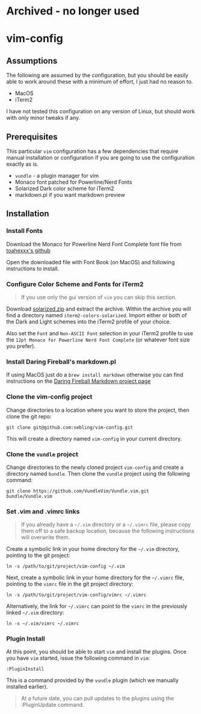 # Archived - no longer used

# vim-config

## Assumptions

The following are assumed by the configuration, but you should be easily able
to work around these with a minimum of effort, I just had no reason to.

* MacOS
* iTerm2

I have not tested this configuration on any version of Linux, but should work
with only minor tweaks if any.

## Prerequisites

This particular `vim` configuration has a few dependencies that require manual
installation or configuration if you are going to use the configuration exactly
as is.

* `vundle` - a plugin manager for vim
* Monaco font patched for Powerline/Nerd Fonts
* Solarized Dark color scheme for iTerm2
* markdown.pl if you want markdown preview

## Installation

### Install Fonts

Download the Monaco for Powerline Nerd Font Complete font file from
[toahexxx's github](https://raw.githubusercontent.com/taohexxx/fonts/master/no_ligatures/Monaco%20for%20Powerline%20Nerd%20Font%20Complete.otf)

Open the downloaded file with Font Book (on MacOS) and following instructions to install.

### Configure Color Scheme and Fonts for iTerm2

> If you use only the gui version of `vim` you can skip this section.

Download [solarized.zip](http://ethanschoonover.com/solarized/files/solarized.zip)
and extract the archive. Within the archive you will find a directory named
`iterm2-colors-solarized`. Import either or both of the Dark and Light schemes
into the iTerm2 profile of your choice.

Also set the `Font` and `Non-ASCII Font` selection in your iTerm2 profile
to use the `12pt Monaco for Powerline Nerd Font Complete` (or whatever font
size you prefer).

### Install Daring Fireball's markdown.pl

If using MacOS just do a `brew install markdown` otherwise you can find
instructions on the [Daring Fireball Markdown project page](https://daringfireball.net/projects/markdown/)

### Clone the vim-config project

Change directories to a location where you want to store the project, then
clone the git repo:

    git clone git@github.com:sebling/vim-config.git

This will create a directory named `vim-config` in your current directory.

### Clone the `vundle` project

Change directories to the newly cloned project `vim-config` and create
a directory named `bundle`. Then clone the `vundle` project using the following
command:

    git clone https://github.com/VundleVim/Vundle.vim.git bundle/Vundle.vim

### Set .vim and .vimrc links

> If you already have a `~/.vim` directory or a `~/.vimrc` file, please copy
them off to a safe backup location, because the following instructions will
overwrite them.

Create a symbolic link in your home directory for the `~/.vim` directory,
pointing to the git project:

    ln -s /path/to/git/project/vim-config ~/.vim

Next, create a symbolic link in your home directory for the `~/.vimrc` file,
pointing to the `vimrc` file in the git project directory:

    ln -s /path/to/git/project/vim-config/vimrc ~/.vimrc

Alternatively, the link for `~/.vimrc` can point to the `vimrc` in the
previously linked `~/.vim` directory:

    ln -s ~/.vim/vimrc ~/.vimrc

### Plugin Install

At this point, you should be able to start `vim` and install the plugins.
Once you have `vim` started, issue the following command in `vim`:

    :PluginInstall

This is a command provided by the `vundle` plugin (which we manually installed
earlier). 

> At a future date, you can pull updates to the plugins using the :PluginUpdate
command.
